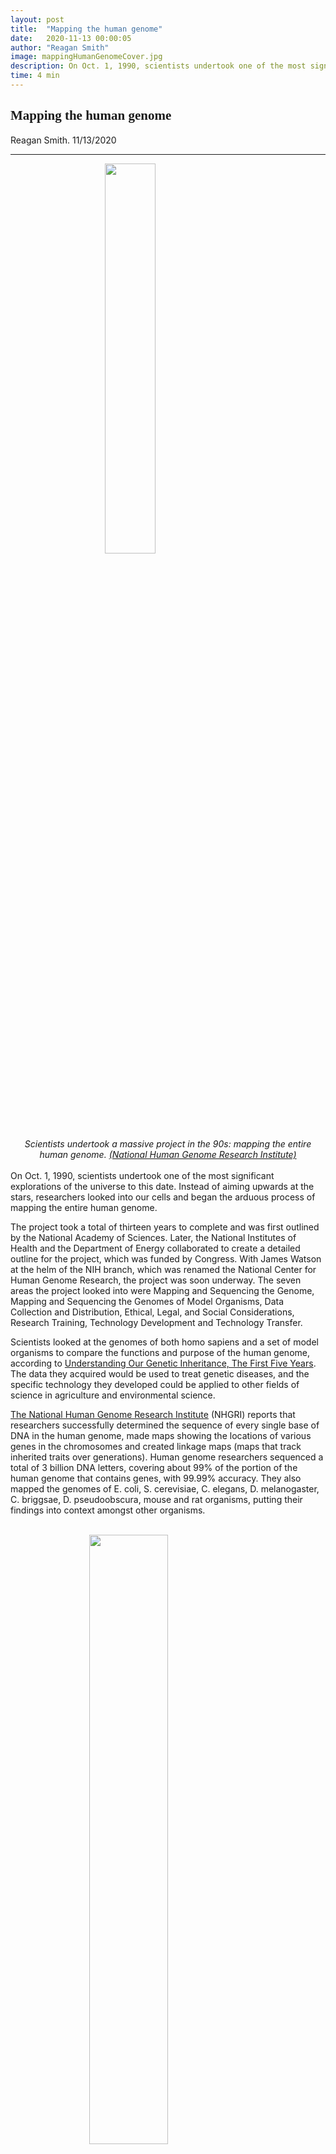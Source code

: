 ```yaml
---
layout: post
title:  "Mapping the human genome"
date:   2020-11-13 00:00:05
author: "Reagan Smith"
image: mappingHumanGenomeCover.jpg
description: On Oct. 1, 1990, scientists undertook one of the most significant explorations of the universe to this date.  Instead of aiming upwards at the stars, researchers looked into our cells and began the arduous process of mapping the entire human genome.
time: 4 min
---
```

<h2 style="font-family: Ergonomique Bold">Mapping the human genome</h2>
Reagan Smith. 11/13/2020
<hr>


<img src="{{ site.baseurl }}/images/blogs/2020/november/mappingHumanGenomeOne.jpg" width="40%" style="display: block; margin: 0 auto"/>  
<center><i>Scientists undertook a massive project in the 90s: mapping the entire human genome.
<a href="https://www.genome.gov/human-genome-project" target="_blank">(National Human Genome Research Institute)</a>
</i></center>
<br>
On Oct. 1, 1990, scientists undertook one of the most significant explorations of the universe to this date. Instead of aiming upwards at the stars, researchers looked into our cells and began the arduous process of mapping the entire human genome.

The project took a total of thirteen years to complete and was first outlined by the National Academy of Sciences. Later, the National Institutes of Health and the Department of Energy collaborated to create a detailed outline for the project, which was funded by Congress. With James Watson at the helm of the NIH branch, which was renamed the National Center for Human Genome Research, the project was soon underway. The seven areas the project looked into were Mapping and Sequencing the Genome, Mapping and Sequencing the Genomes of Model Organisms, Data Collection and Distribution, Ethical, Legal, and Social Considerations, Research Training, Technology Development and Technology Transfer.  

Scientists looked at the genomes of both homo sapiens and a set of model organisms to compare the functions and purpose of the human genome, according to <a href="https://www.genome.gov/human-genome-project/What" target="_blank">Understanding Our Genetic Inheritance, The First Five Years</a>. The data they acquired would be used to treat genetic diseases, and the specific technology they developed could be applied to other fields of science in agriculture and environmental science.

<a href="https://www.genome.gov/human-genome-project/What" target="_blank">The National Human Genome Research Institute</a> (NHGRI) reports that researchers successfully determined the sequence of every single base of DNA in the human genome, made maps showing the locations of various genes in the chromosomes and created linkage maps (maps that track inherited traits over generations). Human genome researchers sequenced a total of 3 billion DNA letters, covering about 99% of the portion of the human genome that contains genes, with 99.99% accuracy. They also mapped the genomes of E. coli, S. cerevisiae, C. elegans, D. melanogaster, C. briggsae, D. pseudoobscura, mouse and rat organisms, putting their findings into context amongst other organisms.

<br>
<img src="{{ site.baseurl }}/images/blogs/2020/november/mappingHumanGenomeTwo.png" width="50%" style="display: block; margin: 0 auto"/>  
<center><i>This is a mapped sequence of the E. coli DNA. <a href="https://www.researchgate.net/figure/Insertion-of-the-reporter-cassette-into-the-E-coli-K-12-MG1655-genome-The-chromosome_fig6_265558006" target="_blank">(ResearchGate)</a></i></center>
<br>
According to an article on <a href="https://www.nature.com/scitable/topicpage/dna-sequencing-technologies-key-to-the-human-828/#:~:text=The%20shotgun%20phase%20of%20the,and%20establish%20a%20contiguous%20sequence" target="_blank">Scitable</a>, the process of sequencing the DNA began with creating genetic clones of separate human chromosomes using ligated (individually cut) DNA segments bonded to chromosome vectors. The vector-segment combos were then placed into bacteria to reproduce and form colonies. The DNA fragments were separated from the bacterial organisms and placed into agarose (a sugar-based gel substance), in which the fragments’ size could be measured by gel electrophoresis.

<br>
<img src="{{ site.baseurl }}/images/blogs/2020/november//mappingHumanGenomeThree.png" width="40%" style="display: block; margin: 0 auto"/>  
<center><i>Gel electrophoresis of three separate DNA segments is visible in agarose gel.
(Wikipedia)</i></center>
<br>
Francis Collins, the director of the NHGRI in February of 2001, stated that the genome is “a history book– a narrative of the journey of our species through time. It's a shop manual, with an incredibly detailed blueprint for building every human cell. And it's a transformative textbook of medicine, with insights that will give health care providers immense new powers to treat, prevent and cure disease.” His view of the project dictates its significance in today’s world of medicine and science, and having this large bank of data increases efficiency and progress in other related undertakings. Scientists have a better understanding of what makes humans look and act the way they do, and they are able to utilize this information to better treat and prevent diseases.

Cover Photo: <a href="http://sitn.hms.harvard.edu/flash/2019/lessons-from-the-human-genome-project/" target="_blank">(Harvard University)</a>

<hr>
<img src="{{ site.baseurl }}/images/writingTeam/Reagan_Smith.jpeg" width="170" style="float: left; margin-right: 30px; margin-bottom: 20px;"/>
<div style="margin-bottom: 5%;">
<span style="font-size: 30px; font-weight: 900;">Reagan Smith</span>
<br>Reagan is a junior from Sage Hill School. She is passionate about all things related to science, especially biology and medicine. She also loves being able to use her talents and knowledge to help others and make a difference in the world.
</div>
